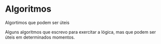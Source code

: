 # Algoritmos
Algortimos que podem ser úteis


Alguns algoritmos que escrevo para exercitar a lógica, mas que podem ser úteis em determinados momentos.
